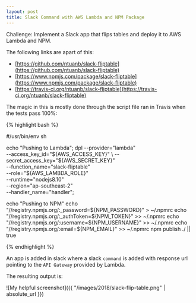 ```yaml
---
layout: post
title: Slack Command with AWS Lambda and NPM Package
---
```


Challenge: Implement a Slack app that flips tables and deploy it to AWS Lambda and NPM.

The following links are apart of this:
- [https://github.com/ntuanb/slack-fliptable](https://github.com/ntuanb/slack-fliptable)
- [https://www.npmjs.com/package/slack-fliptable](https://www.npmjs.com/package/slack-fliptable)
- [https://travis-ci.org/ntuanb/slack-fliptable](https://travis-ci.org/ntuanb/slack-fliptable)

The magic in this is mostly done through the script file ran in Travis when the tests pass 100%:

{% highlight bash %}

#/usr/bin/env sh

echo "Pushing to Lambda";
dpl --provider="lambda" \
    --access_key_id="${AWS_ACCESS_KEY}" \
    --secret_access_key="${AWS_SECRET_KEY}" \
    --function_name="slack-fliptable" \
    --role="${AWS_LAMBDA_ROLE}" \
    --runtime="nodejs8.10" \
    --region="ap-southeast-2" \
    --handler_name="handler";

echo "Pushing to NPM"
echo "//registry.npmjs.org/:_password=${NPM_PASSWORD}" > ~/.npmrc
echo "//registry.npmjs.org/:_authToken=${NPM_TOKEN}" >> ~/.npmrc
echo "//registry.npmjs.org/:username=${NPM_USERNAME}" >> ~/.npmrc
echo "//registry.npmjs.org/:email=${NPM_EMAIL}" >> ~/.npmrc
npm publish ./ || true

{% endhighlight %}

An app is added in slack where a slack `command` is added with response url pointing to the `API Gateway` provided by Lambda.

The resulting output is:

![My helpful screenshot]({{ "/images/2018/slack-flip-table.png" | absolute_url }})
